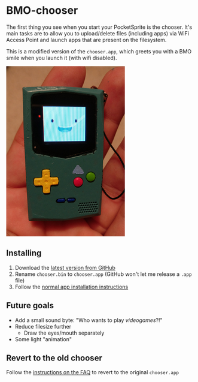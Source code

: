 # BMO-chooser

The first thing you see when you start your PocketSprite is the chooser. It's main tasks are to allow you to upload/delete files (including apps) via WiFi Access Point and launch apps that are present on the filesystem.

This is a modified version of the `chooser.app`, which greets you with a BMO smile when you launch it (with wifi disabled).

![Hello!  I am BMO!](bmo.png)

## Installing
1. Download the [latest version from GitHub](https://github.com/rorosaurus/8bkc-bmo-chooser/releases/latest)
2. Rename `chooser.bin` to `chooser.app` (GitHub won't let me release a `.app` file)
3. Follow the [normal app installation instructions](https://pocketsprite.com/pages/faq#functionality)

## Future goals
* Add a small sound byte: "Who wants to play *videogames*?!"
* Reduce filesize further
  * Draw the eyes/mouth separately
* Some light "animation"

## Revert to the old chooser
Follow the [instructions on the FAQ](https://pocketsprite.com/pages/faq#update) to revert to the original `chooser.app`
